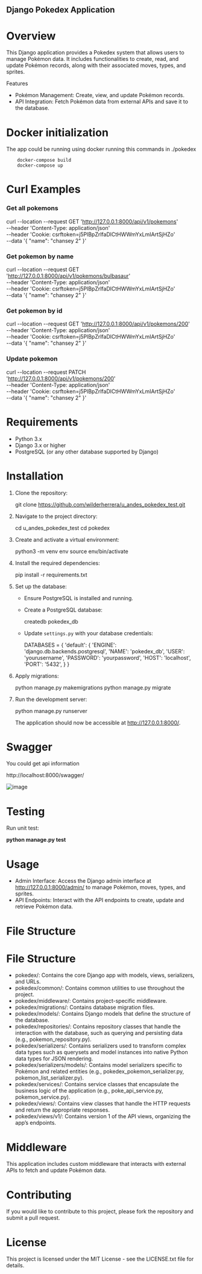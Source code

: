 ## Django Pokedex Application

# Overview

This Django application provides a Pokedex system that allows users to manage Pokémon data. It includes functionalities to create, read, and update Pokémon records, along with their associated moves, types, and sprites.

Features

- Pokémon Management: Create, view, and update Pokémon records.
- API Integration: Fetch Pokémon data from external APIs and save it to the database.

# Docker initialization

The app could be running using docker running this commands in ./pokedex

        docker-compose build 
        docker-compose up

# Curl Examples

### Get all pokemons

curl --location --request GET 'http://127.0.0.1:8000/api/v1/pokemons' \
--header 'Content-Type: application/json' \
--header 'Cookie: csrftoken=j5PlBpZrlfaDlCtHWWmYxLmIArtSjHZo' \
--data '{
        "name": "chansey 2"
    }'

### Get pokemon by name 

curl --location --request GET 'http://127.0.0.1:8000/api/v1/pokemons/bulbasaur' \
--header 'Content-Type: application/json' \
--header 'Cookie: csrftoken=j5PlBpZrlfaDlCtHWWmYxLmIArtSjHZo' \
--data '{
        "name": "chansey 2"
    }'


### Get pokemon by id

curl --location --request GET 'http://127.0.0.1:8000/api/v1/pokemons/200' \
--header 'Content-Type: application/json' \
--header 'Cookie: csrftoken=j5PlBpZrlfaDlCtHWWmYxLmIArtSjHZo' \
--data '{
        "name": "chansey 2"
    }'

### Update pokemon

curl --location --request PATCH 'http://127.0.0.1:8000/api/v1/pokemons/200' \
--header 'Content-Type: application/json' \
--header 'Cookie: csrftoken=j5PlBpZrlfaDlCtHWWmYxLmIArtSjHZo' \
--data '{
        "name": "chansey 2"
    }'


# Requirements

- Python 3.x
- Django 3.x or higher
- PostgreSQL (or any other database supported by Django)

# Installation

1. Clone the repository:

   git clone https://github.com/wilderherrera/u_andes_pokedex_test.git

3. Navigate to the project directory:

   cd u_andes_pokedex_test
   cd pokedex

4. Create and activate a virtual environment:

   python3 -m venv env
   source env/bin/activate

5. Install the required dependencies:

   pip install -r requirements.txt

6. Set up the database:

   - Ensure PostgreSQL is installed and running.
   - Create a PostgreSQL database:

     createdb pokedex_db

   - Update `settings.py` with your database credentials:

     DATABASES = {
         'default': {
             'ENGINE': 'django.db.backends.postgresql',
             'NAME': 'pokedex_db',
             'USER': 'yourusername',
             'PASSWORD': 'yourpassword',
             'HOST': 'localhost',
             'PORT': '5432',
         }
     }

7. Apply migrations:

   python manage.py makemigrations
   python manage.py migrate

8. Run the development server:

   python manage.py runserver

   The application should now be accessible at http://127.0.0.1:8000/.

# Swagger
  
   You could get api information 

http://localhost:8000/swagger/

![image](https://github.com/user-attachments/assets/d917c96d-04ec-407e-96a3-e6eddd3b1563)

 
# Testing
   Run unit test:
    
   **python manage.py test**

# Usage

- Admin Interface: Access the Django admin interface at http://127.0.0.1:8000/admin/ to manage Pokémon, moves, types, and sprites.
- API Endpoints: Interact with the API endpoints to create, update and retrieve Pokémon data.

# File Structure

# File Structure

- pokedex/: Contains the core Django app with models, views, serializers, and URLs.
- pokedex/common/: Contains common utilities to use throughout the project.
- pokedex/middleware/: Contains project-specific middleware.
- pokedex/migrations/: Contains database migration files.
- pokedex/models/: Contains Django models that define the structure of the database.
- pokedex/repositories/: Contains repository classes that handle the interaction with the database, such as querying and persisting data (e.g., pokemon_repository.py).
- pokedex/serializers/: Contains serializers used to transform complex data types such as querysets and model instances into native Python data types for JSON rendering.
- pokedex/serializers/models/: Contains model serializers specific to Pokémon and related entities (e.g., pokedex_pokemon_serializer.py, pokemon_list_serializer.py).
- pokedex/services/: Contains service classes that encapsulate the business logic of the application (e.g., poke_api_service.py, pokemon_service.py).
- pokedex/views/: Contains view classes that handle the HTTP requests and return the appropriate responses.
- pokedex/views/v1/: Contains version 1 of the API views, organizing the app’s endpoints.


# Middleware

This application includes custom middleware that interacts with external APIs to fetch and update Pokémon data.

# Contributing

If you would like to contribute to this project, please fork the repository and submit a pull request.

# License

This project is licensed under the MIT License - see the LICENSE.txt file for details.
